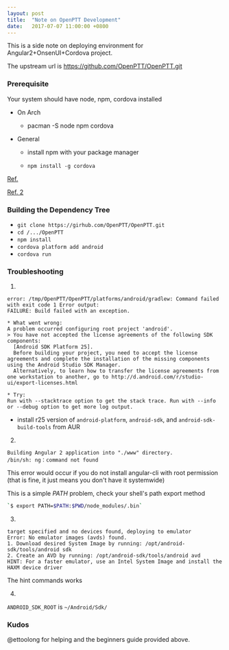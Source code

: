 ```yaml
---
layout: post
title:  "Note on OpenPTT Development"
date:   2017-07-07 11:00:00 +0800
---
```


This is a side note on deploying environment for Angular2+OnsenUI+Cordova project.

The upstream url is https://github.com/OpenPTT/OpenPTT.git

### Prerequisite

Your system should have node, npm, cordova installed

- On Arch

    - pacman -S node npm cordova
    
- General

    - install npm with your package manager
    
    - `npm install -g cordova`
    
[Ref.](https://docs.google.com/presentation/d/1CBTBGTNshtj4UhBp-x1N8KVy8VQmuECBbXwZiBK_1p8/edit?usp=sharing)

[Ref. 2](https://github.com/OpenPTT/OpenPTT/wiki/GettingStarted-ZH-TW "GettingStarted zh_TW")

### Building the Dependency Tree

- `git clone https://girhub.com/OpenPTT/OpenPTT.git`
- `cd /.../OpenPTT`
- `npm install`
- `cordova platform add android`
- `cordova run`

### Troubleshooting

1.
```
error: /tmp/OpenPTT/OpenPTT/platforms/android/gradlew: Command failed with exit code 1 Error output:
FAILURE: Build failed with an exception.

* What went wrong:
A problem occurred configuring root project 'android'.
> You have not accepted the license agreements of the following SDK components:
  [Android SDK Platform 25].
  Before building your project, you need to accept the license agreements and complete the installation of the missing components using the Android Studio SDK Manager.
  Alternatively, to learn how to transfer the license agreements from one workstation to another, go to http://d.android.com/r/studio-ui/export-licenses.html

* Try:
Run with --stacktrace option to get the stack trace. Run with --info or --debug option to get more log output.

```

- install r25 version of `android-platform`, `android-sdk`, and `android-sdk-build-tools` from AUR

2.
```
Building Angular 2 application into "./www" directory.
/bin/sh: ng：command not found
```

This error would occur if you do not install angular-cli with root permission (that is fine, it just means you don't have it systemwide)

This is a simple _PATH_ problem, check your shell's path export method

```bash
`$ export PATH=$PATH:$PWD/node_modules/.bin`
```

3.
```
target specified and no devices found, deploying to emulator
Error: No emulator images (avds) found.
1. Download desired System Image by running: /opt/android-sdk/tools/android sdk
2. Create an AVD by running: /opt/android-sdk/tools/android avd
HINT: For a faster emulator, use an Intel System Image and install the HAXM device driver
```

The hint commands works

4.
`ANDROID_SDK_ROOT` is `~/Android/Sdk/`


### Kudos

@ettoolong for helping and the beginners guide provided above.
